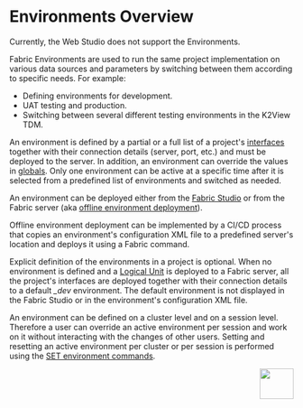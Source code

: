 # Environments Overview

<web>

Currently, the Web Studio does not support the Environments. 

</web>

<studio>

Fabric Environments are used to run the same project implementation on various data sources and parameters by switching between them according to specific needs. For example:

-  Defining environments for development. 
-  UAT testing and production. 
-  Switching between several different testing environments in the K2View TDM. 

An environment is defined by a partial or a full list of a project's [interfaces](/articles/05_DB_interfaces/01_interfaces_overview.md) together with their connection details (server, port, etc.) and must be deployed to the server. In addition, an environment can override the values in [globals](/articles/08_globals/01_globals_overview.md). Only one environment can be active at a specific time after it is selected from a predefined list of environments and switched as needed. 

An environment can be deployed either from the [Fabric Studio](/articles/25_environments/03_deploy_env_from_Fabric_Studio.md) or from the Fabric server (aka [offline environment deployment](/articles/25_environments/04_offline_deployment.md)).

Offline environment deployment can be implemented by a CI/CD process that copies an environment's configuration XML file to a predefined server's location and deploys it using a Fabric command. 

Explicit definition of the environments in a project is optional. When no environment is defined and a [Logical Unit](/articles/03_logical_units/01_LU_overview.md) is deployed to a Fabric server, all the project's interfaces are deployed together with their connection details to a default *_dev* environment. The default environment is not displayed in the Fabric Studio or in the environment's configuration XML file.

An environment can be defined on a cluster level and on a session level. Therefore a user can override an active environment per session and work on it without interacting with the changes of other users. Setting and resetting an active environment per cluster or per session is performed using the [SET environment commands](05_set_and_list_commands.md).



[<img align="right" width="60" height="54" src="/articles/images/Next.png">](02_create_new_environment.md)



</studio>
